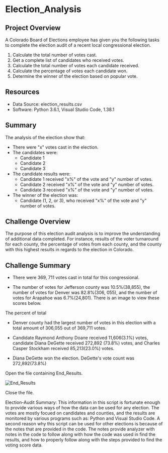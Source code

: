 # Election_Analysis

## Project Overview
A Colorado Board of Elections employee has given you the following tasks to complete the election audit of a recent local congressional election.

1. Calculate the total number of votes cast. 
2. Get a complete list of candidates who received votes. 
3. Calculate the total number of votes each candidate received. 
4. Calculate the percentage of votes each candidate won. 
5. Determine the winner of the election based on popular vote.

## Resources
- Data Source: election_results.csv
- Software: Python 3.6.1, Visual Studio Code, 1.38.1

## Summary
The analysis of the election show that:
- There were "x" votes cast in the election. 
- The candidates were:
	- Candidate 1
	- Candidate 2
	- Candidate 3
- The candidate results were:
	- Candidate 1 received "x%" of the vote and "y" number of votes.
	- Candidate 2 received "x%" of the vote and "y" number of votes.
	- Candidate 3 received "x%" of the vote and "y" number of votes.
- The winner of the election was:
	- Candidate (1, 2, or 3), who received "x%" of the vote and "y" number of votes.

## Challenge Overview

The purpose of this election audit analysis is to improve the understanding of additional data completed. For instance, results 
of the voter turnaround for each county, the percentage of votes from each county, and the county with this highest results in regards to the election in Colorado.


## Challenge Summary


* There were 369, 711 votes cast in total for this congressional. 

* The number of votes for Jefferson county was 10.5%(38,855), the number of votes for Denver was 82.8%(306, 055), and the number of votes for Arapahoe was 6.7%(24,801). There is an image to view these scores below.

The percent of total 

* Denver county had the largest number of votes in this election with a total amount of 306,055 out of 369,711 votes.

* Candidate Raymond Anthony Doane received 11,606(3.1%) votes, candidate Diana DeGette received 272,892 (73.8%) votes, and Charles Casper Stockham received 85,213(23.0%) votes. 

* Diana DeGette won the election. DeGette's vote count was 272,892(73.8%)

Open the file containing End_Results.

![End_Results](Election_Analysis/Election_Analysis/Resources/End_Results.png)

Close the file.

Election-Audit Summary: 
	This information in this script is fortunate enough to provide various ways of how the data can be used for any election. The votes are mostly focued on candidates and counties, and the results are monitored by various programs such as: Python and Visual Studio Code. 
	A second reason why this script can be used for other elections is because of the notes that are provided  in the code. The notes provide analyzer with notes in the code to follow along with how the code was used in find the results, and how to properly follow along with the steps provided to find the voting score data.  


















